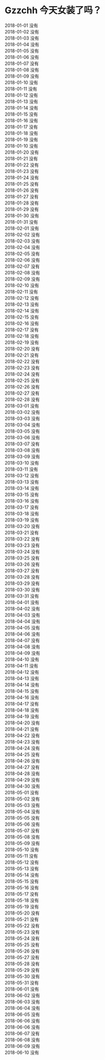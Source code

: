 # Gzzchh 今天女装了吗？
2018-01-01 没有<br>
2018-01-02 没有<br>
2018-01-03 没有<br>
2018-01-04 没有<br>
2018-01-05 没有<br>
2018-01-06 没有<br>
2018-01-07 没有<br>
2018-01-08 没有<br>
2018-01-09 没有<br>
2018-01-10 没有<br>
2018-01-11 没有<br>
2018-01-12 没有<br>
2018-01-13 没有<br>
2018-01-14 没有<br>
2018-01-15 没有<br>
2018-01-16 没有<br>
2018-01-17 没有<br>
2018-01-18 没有<br>
2018-01-19 没有<br>
2018-01-10 没有<br>
2018-01-20 没有<br>
2018-01-21 没有<br>
2018-01-22 没有<br>
2018-01-23 没有<br>
2018-01-24 没有<br>
2018-01-25 没有<br>
2018-01-26 没有<br>
2018-01-27 没有<br>
2018-01-28 没有<br>
2018-01-29 没有<br>
2018-01-30 没有<br>
2018-01-31 没有<br>
2018-02-01 没有<br>
2018-02-02 没有<br>
2018-02-03 没有<br>
2018-02-04 没有<br>
2018-02-05 没有<br>
2018-02-06 没有<br>
2018-02-07 没有<br>
2018-02-08 没有<br>
2018-02-09 没有<br>
2018-02-10 没有<br>
2018-02-11 没有<br>
2018-02-12 没有<br>
2018-02-13 没有<br>
2018-02-14 没有<br>
2018-02-15 没有<br>
2018-02-16 没有<br>
2018-02-17 没有<br>
2018-02-18 没有<br>
2018-02-19 没有<br>
2018-02-20 没有<br>
2018-02-21 没有<br>
2018-02-22 没有<br>
2018-02-23 没有<br>
2018-02-24 没有<br>
2018-02-25 没有<br>
2018-02-26 没有<br>
2018-02-27 没有<br>
2018-02-28 没有<br>
2018-03-01 没有<br>
2018-03-02 没有<br>
2018-03-03 没有<br>
2018-03-04 没有<br>
2018-03-05 没有<br>
2018-03-06 没有<br>
2018-03-07 没有<br>
2018-03-08 没有<br>
2018-03-09 没有<br>
2018-03-10 没有<br>
2018-03-11 没有<br>
2018-03-12 没有<br>
2018-03-13 没有<br>
2018-03-14 没有<br>
2018-03-15 没有<br>
2018-03-16 没有<br>
2018-03-17 没有<br>
2018-03-18 没有<br>
2018-03-19 没有<br>
2018-03-20 没有<br>
2018-03-21 没有<br>
2018-03-22 没有<br>
2018-03-23 没有<br>
2018-03-24 没有<br>
2018-03-25 没有<br>
2018-03-26 没有<br>
2018-03-27 没有<br>
2018-03-28 没有<br>
2018-03-29 没有<br>
2018-03-30 没有<br>
2018-03-31 没有<br>
2018-04-01 没有<br>
2018-04-02 没有<br>
2018-04-03 没有<br>
2018-04-04 没有<br>
2018-04-05 没有<br>
2018-04-06 没有<br>
2018-04-07 没有<br>
2018-04-08 没有<br>
2018-04-09 没有<br>
2018-04-10 没有<br>
2018-04-11 没有<br>
2018-04-12 没有<br>
2018-04-13 没有<br>
2018-04-14 没有<br>
2018-04-15 没有<br>
2018-04-16 没有<br>
2018-04-17 没有<br>
2018-04-18 没有<br>
2018-04-19 没有<br>
2018-04-20 没有<br>
2018-04-21 没有<br>
2018-04-22 没有<br>
2018-04-23 没有<br>
2018-04-24 没有<br>
2018-04-25 没有<br>
2018-04-26 没有<br>
2018-04-27 没有<br>
2018-04-28 没有<br>
2018-04-29 没有<br>
2018-04-30 没有<br>
2018-05-01 没有<br>
2018-05-02 没有<br>
2018-05-03 没有<br>
2018-05-04 没有<br>
2018-05-05 没有<br>
2018-05-06 没有<br>
2018-05-07 没有<br>
2018-05-08 没有<br>
2018-05-09 没有<br>
2018-05-10 没有<br>
2018-05-11 没有<br>
2018-05-12 没有<br>
2018-05-13 没有<br>
2018-05-14 没有<br>
2018-05-15 没有<br>
2018-05-16 没有<br>
2018-05-17 没有<br>
2018-05-18 没有<br>
2018-05-19 没有<br>
2018-05-20 没有<br>
2018-05-21 没有<br>
2018-05-22 没有<br>
2018-05-23 没有<br>
2018-05-24 没有<br>
2018-05-25 没有<br>
2018-05-26 没有<br>
2018-05-27 没有<br>
2018-05-28 没有<br>
2018-05-29 没有<br>
2018-05-30 没有<br>
2018-05-31 没有<br>
2018-06-01 没有<br>
2018-06-02 没有<br>
2018-06-03 没有<br>
2018-06-04 没有<br>
2018-06-05 没有<br>
2018-06-06 没有<br>
2018-06-06 没有<br>
2018-06-07 没有<br>
2018-06-08 没有<br>
2018-06-09 没有<br>
2018-06-10 没有<br>

